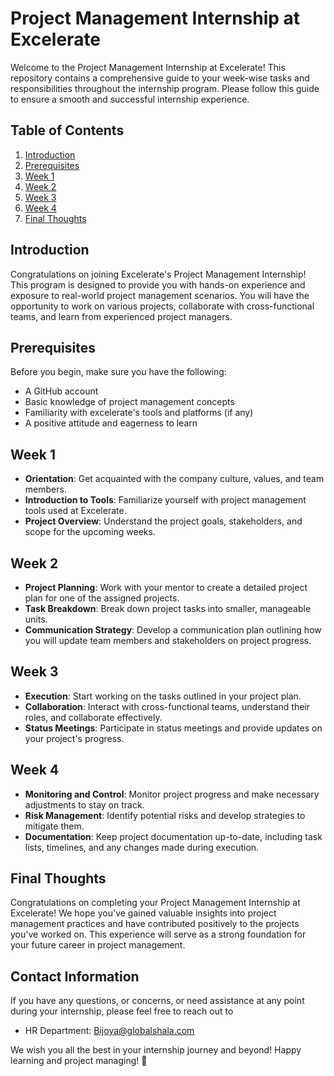 # Project Management Internship at Excelerate

Welcome to the Project Management Internship at Excelerate! This repository contains a comprehensive guide to your week-wise tasks and responsibilities throughout the internship program. Please follow this guide to ensure a smooth and successful internship experience.

## Table of Contents

1. [Introduction](#introduction)
2. [Prerequisites](#prerequisites)
3. [Week 1](#week-1)
4. [Week 2](#week-2)
5. [Week 3](#week-3)
6. [Week 4](#week-4)
7. [Final Thoughts](#final-thoughts)

## Introduction

Congratulations on joining Excelerate's Project Management Internship! This program is designed to provide you with hands-on experience and exposure to real-world project management scenarios. You will have the opportunity to work on various projects, collaborate with cross-functional teams, and learn from experienced project managers.

## Prerequisites

Before you begin, make sure you have the following:

- A GitHub account
- Basic knowledge of project management concepts
- Familiarity with excelerate's tools and platforms (if any)
- A positive attitude and eagerness to learn

## Week 1

- **Orientation**: Get acquainted with the company culture, values, and team members.
- **Introduction to Tools**: Familiarize yourself with project management tools used at Excelerate.
- **Project Overview**: Understand the project goals, stakeholders, and scope for the upcoming weeks.

## Week 2

- **Project Planning**: Work with your mentor to create a detailed project plan for one of the assigned projects.
- **Task Breakdown**: Break down project tasks into smaller, manageable units.
- **Communication Strategy**: Develop a communication plan outlining how you will update team members and stakeholders on project progress.

## Week 3

- **Execution**: Start working on the tasks outlined in your project plan.
- **Collaboration**: Interact with cross-functional teams, understand their roles, and collaborate effectively.
- **Status Meetings**: Participate in status meetings and provide updates on your project's progress.

## Week 4

- **Monitoring and Control**: Monitor project progress and make necessary adjustments to stay on track.
- **Risk Management**: Identify potential risks and develop strategies to mitigate them.
- **Documentation**: Keep project documentation up-to-date, including task lists, timelines, and any changes made during execution.

## Final Thoughts

Congratulations on completing your Project Management Internship at Excelerate! We hope you've gained valuable insights into project management practices and have contributed positively to the projects you've worked on. This experience will serve as a strong foundation for your future career in project management.

## Contact Information

If you have any questions, or concerns, or need assistance at any point during your internship, please feel free to reach out to

- HR Department: [Bijoya@globalshala.com](mailto:Bijoya@globalshala.com)

We wish you all the best in your internship journey and beyond! Happy learning and project managing! 🚀

